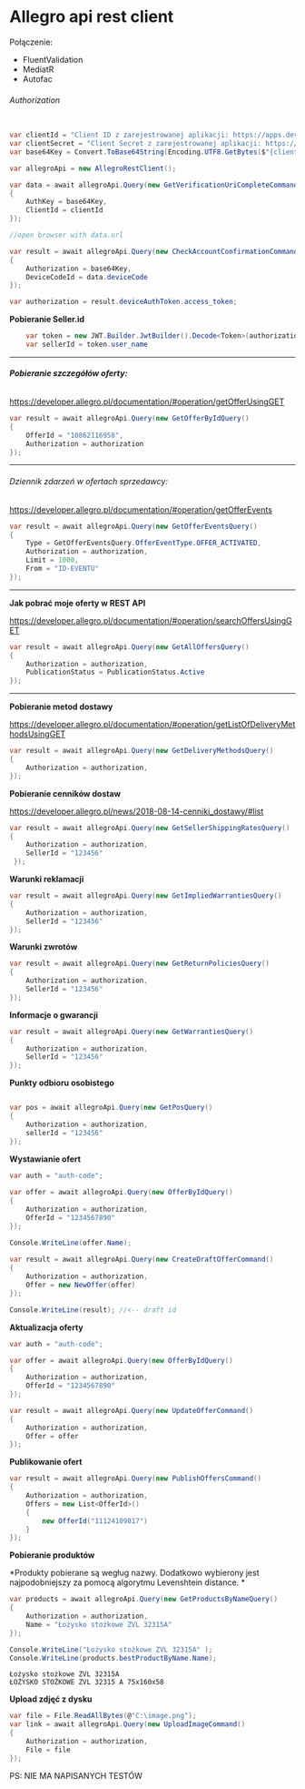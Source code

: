﻿# Allegro api rest client

Połączenie:

- FluentValidation
- MediatR
- Autofac

###### Authorization 


```c#

var clientId = "Client ID z zarejestrowanej aplikacji: https://apps.developer.allegro.pl/";
var clientSecret = "Client Secret z zarejestrowanej aplikacji: https://apps.developer.allegro.pl/";
var base64Key = Convert.ToBase64String(Encoding.UTF8.GetBytes($"{clientId}:{clientSecret}"));

var allegroApi = new AllegroRestClient();

var data = await allegroApi.Query(new GetVerificationUriCompleteCommand()
{
    AuthKey = base64Key,
    ClientId = clientId
});

//open browser with data.url

var result = await allegroApi.Query(new CheckAccountConfirmationCommand()
{
    Authorization = base64Key,
    DeviceCodeId = data.deviceCode
});

var authorization = result.deviceAuthToken.access_token;
```

**Pobieranie Seller.id**
````c#
    var token = new JWT.Builder.JwtBuilder().Decode<Token>(authorization);
    var sellerId = token.user_name
````
--------------------------------------------------------------------------

###### **Pobieranie szczegółów oferty:**

https://developer.allegro.pl/documentation/#operation/getOfferUsingGET

```C#
var result = await allegroApi.Query(new GetOfferByIdQuery()
{
    OfferId = "10862116958",
    Authorization = authorization
});                
```

--------------------------------------------------------------------------

###### Dziennik zdarzeń w ofertach sprzedawcy:

https://developer.allegro.pl/documentation/#operation/getOfferEvents

```C#
var result = await allegroApi.Query(new GetOfferEventsQuery()
{
    Type = GetOfferEventsQuery.OfferEventType.OFFER_ACTIVATED,
    Authorization = authorization,
    Limit = 1000,
    From = "ID-EVENTU"
});
```

--------------------------------------------------------------------------

**Jak pobrać moje oferty w REST API**

https://developer.allegro.pl/documentation/#operation/searchOffersUsingGET

```C#
var result = await allegroApi.Query(new GetAllOffersQuery()  
{  
    Authorization = authorization,  
    PublicationStatus = PublicationStatus.Active  
});
```

------------------------------------------

**Pobieranie metod dostawy**

https://developer.allegro.pl/documentation/#operation/getListOfDeliveryMethodsUsingGET
```C#
var result = await allegroApi.Query(new GetDeliveryMethodsQuery()
{
    Authorization = authorization,
});
```

**Pobieranie cenników dostaw**

https://developer.allegro.pl/news/2018-08-14-cenniki_dostawy/#list

```c#
var result = await allegroApi.Query(new GetSellerShippingRatesQuery()
{
    Authorization = authorization,
    SellerId = "123456"
 });
```

**Warunki reklamacji**

```c#
var result = await allegroApi.Query(new GetImpliedWarrantiesQuery()
{
    Authorization = authorization,
    SellerId = "123456"
});
```

**Warunki zwrotów**

```c#
var result = await allegroApi.Query(new GetReturnPoliciesQuery()
{
    Authorization = authorization,
    SellerId = "123456"
});
```

**Informacje o gwarancji**

```c#
var result = await allegroApi.Query(new GetWarrantiesQuery()
{
    Authorization = authorization,
    SellerId = "123456"
});
```

**Punkty odbioru osobistego**

```c#

var pos = await allegroApi.Query(new GetPosQuery()
{
    Authorization = authorization,
    sellerId = "123456"
});
```


**Wystawianie ofert**
```c#
var auth = "auth-code";
                
var offer = await allegroApi.Query(new OfferByIdQuery()
{
    Authorization = authorization,
    OfferId = "1234567890"
});

Console.WriteLine(offer.Name);
                
var result = await allegroApi.Query(new CreateDraftOfferCommand()
{
    Authorization = authorization,
    Offer = new NewOffer(offer)
});

Console.WriteLine(result); //<-- draft id
```

**Aktualizacja oferty**
```c#
var auth = "auth-code";

var offer = await allegroApi.Query(new OfferByIdQuery()
{
    Authorization = authorization,
    OfferId = "1234567890"
});

var result = await allegroApi.Query(new UpdateOfferCommand()
{
    Authorization = authorization,
    Offer = offer
});
```

**Publikowanie ofert**

```c#
var result = await allegroApi.Query(new PublishOffersCommand()
{
    Authorization = authorization,
    Offers = new List<OfferId>()
    {
        new OfferId("11124109817")
    }
});
```

**Pobieranie produktów**

*Produkty pobierane są wegług nazwy. Dodatkowo wybierony jest najpodobniejszy za pomocą algorytmu Levenshtein distance. *

```c#
var products = await allegroApi.Query(new GetProductsByNameQuery()
{
    Authorization = authorization,
    Name = "Łożysko stożkowe ZVL 32315A"
});

Console.WriteLine("Łożysko stożkowe ZVL 32315A" );
Console.WriteLine(products.bestProductByName.Name);
```

````text
Łożysko stożkowe ZVL 32315A
ŁOŻYSKO STOŻKOWE ZVL 32315 A 75x160x58
````

**Upload zdjęć z dysku**

````c#
var file = File.ReadAllBytes(@"C:\image.png");
var link = await allegroApi.Query(new UploadImageCommand()
{
    Authorization = authorization,
    File = file
});
````

PS: NIE MA NAPISANYCH TESTÓW
